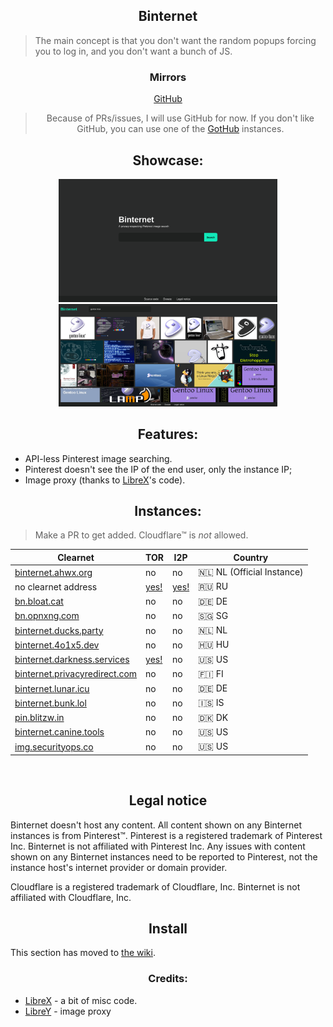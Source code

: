 <h2 align="center">Binternet</h2>

> The main concept is that you don't want the random popups forcing you to log in, and you don't want a bunch of JS.

<h3 align="center">Mirrors</h3>

<div align="center">
 
[GitHub](https://github.com/Ahwxorg/Binternet)

> Because of PRs/issues, I will use GitHub for now. If you don't like GitHub, you can use one of the [GotHub](https://codeberg.org/gothub/gothub) instances.

 </div>


<h2 align="center">Showcase:</h2>
<p align="center">
  <img src="https://raw.githubusercontent.com/Ahwxorg/binternet/main/static/img/binternet-1.png" width="350">
  <img src="https://raw.githubusercontent.com/Ahwxorg/binternet/main/static/img/binternet-2.png" width="350">
</p>


<h2 align="center">Features:</h2>

* API-less Pinterest image searching.
* Pinterest doesn't see the IP of the end user, only the instance IP;
* Image proxy (thanks to [LibreX](https://github.com/hnhx/LibreX)'s code).


<h2 align="center">Instances:</h2>

> Make a PR to get added. Cloudflare™ is *not* allowed.

| Clearnet | TOR | I2P | Country |
|-|-|-|-|
| [binternet.ahwx.org](https://binternet.ahwx.org) | no | no | 🇳🇱 NL (Official Instance) |
| no clearnet address | [yes!](http://binternet.skunky7dhv7nohsoalpwe3sxfz3fbkad7r3wk632riye25vqm3meqead.onion) | [yes!](http://5cv2aw6jhe6la444vpn3jvo46442ls3ccgp3difx5ddlv5yf4hlq.b32.i2p) | 🇷🇺﻿﻿ RU |
| [bn.bloat.cat](https://bn.bloat.cat) | no | no | 🇩🇪 DE |
| [bn.opnxng.com](https://bn.opnxng.com) | no | no | 🇸🇬 SG |
| [binternet.ducks.party](https://binternet.ducks.party) | no | no | 🇳🇱 NL |
| [binternet.4o1x5.dev](https://binternet.4o1x5.dev) | no | no | 🇭🇺 HU |
| [binternet.darkness.services](https://binternet.darkness.services) | [yes!](http://binternet.darknessrdor43qkl2ngwitj72zdavfz2cead4t5ed72bybgauww5lyd.onion/) | no | 🇺🇸 US |
| [binternet.privacyredirect.com](https://binternet.privacyredirect.com) | no | no | 🇫🇮 FI |
| [binternet.lunar.icu](https://binternet.lunar.icu) | no | no | 🇩🇪 DE |
| [binternet.bunk.lol](https://binternet.bunk.lol) | no | no | 🇮🇸 IS |
| [pin.blitzw.in](https://pin.blitzw.in) | no | no | 🇩🇰 DK |
| [binternet.canine.tools](https://binternet.canine.tools) | no | no | 🇺🇸 US |
| [img.securityops.co](https://img.securityops.co) | no | no | 🇺🇸 US |
<br>


<h2 align="center">Legal notice</h2>

Binternet doesn't host any content. All content shown on any Binternet instances is from Pinterest™. Pinterest is a registered trademark of Pinterest Inc. Binternet is not affiliated with Pinterest Inc. Any issues with content shown on any Binternet instances need to be reported to Pinterest, not the instance host's internet provider or domain provider.

Cloudflare is a registered trademark of Cloudflare, Inc. Binternet is not affiliated with Cloudflare, Inc.


<h2 align="center">Install</h2>

This section has moved to [the wiki](https://github.com/Ahwxorg/Binternet/wiki/Installing).


<h3 align="center">Credits:</h3>

* [LibreX](https://github.com/hnhx/librex) - a bit of misc code.
* [LibreY](https://github.com/Ahwxorg/LibreY) - image proxy
